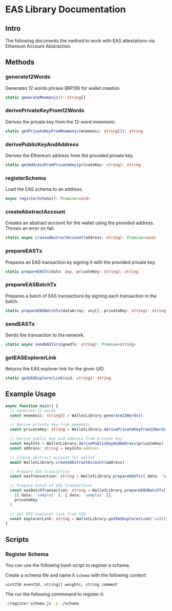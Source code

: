 # EAS Library Documentation

## Intro

The following documents the method to work with EAS attestations via Ethereum Account Abstraction.

## Methods

### generate12Words

Generates 12 words phrase (BIP39) for wallet creation.

```typescript
static generateMnemonic(): string[]
```

### derivePrivateKeyFrom12Words

Derives the private key from the 12-word mnemonic.

```typescript
static getPrivateKeyFromMnemonic(mnemonic: string[]): string
```

### derivePublicKeyAndAddress

Derives the Ethereum address from the provided private key.

```typescript
static getAddressFromPrivateKey(privateKey: string): string
```

### registerSchema

Load the EAS schema to an address.

```typescript
async registerSchema(): Promise<void>
```

### createAbstractAccount

Creates an abstract account for the wallet using the provided address. Throws an error on fail.

```typescript
static async createAbstractAccount(address: string): Promise<void>
```

### prepareEASTx

Prepares an EAS transaction by signing it with the provided private key.

```typescript
static prepareEASTx(data: any, privateKey: string): string
```

### prepareEASBatchTx

Prepares a batch of EAS transactions by signing each transaction in the batch.

```typescript
static prepareEASBatchTx(dataArray: any[], privateKey: string): string
```

### sendEASTx

Sends the transaction to the network.

```typescript
static async sendEASTx(signedTx: string): Promise<string>
```

### getEASExplorerLink

Returns the EAS explorer link for the given UID.

```typescript
static getEASExplorerLink(uid: string): string
```

## Example Usage

```typescript
async function main() {
  // Generate 12 words
  const mnemonic: string[] = WalletLibrary.generate12Words()

  // Derive private key from mnemonic
  const privateKey: string = WalletLibrary.derivePrivateKeyFrom12Words(mnemonic)

  // Derive public key and address from private key
  const keyInfo = WalletLibrary.derivePublicKeyAndAddress(privateKey)
  const address: string = keyInfo.address

  // Create abstract account for wallet
  await WalletLibrary.createAbstractAccount(address)

  // Prepare EAS transaction
  const easTransaction: string = WalletLibrary.prepareEASTx({ data: 'sample' }, privateKey)

  // Prepare batch of EAS transactions
  const easBatchTransaction: string = WalletLibrary.prepareEASBatchTx(
    [{ data: 'sample1' }, { data: 'sample2' }],
    privateKey
  )

  // Get EAS explorer link from UID
  const explorerLink: string = WalletLibrary.getEASExplorerLink('uid123')
}
```

## Scripts

### Register Schema

You can use the following bash script to register a schema.

Create a schema file and name it `schema` with the following content:

```
uint256 eventId, string[] weights, string comment
```

The run the following commmand to register it:

```bash
./register-schema.js -p ./schema
```
